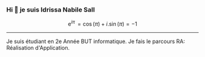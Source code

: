 ### Hi 👋 je suis Idrissa Nabile Sall
```math
\mathrm{e}^{i\pi}\, = \cos(\pi) + i.\sin(\pi) = -1
```
-----------------------------------------------------------------------------------------------------------------------
Je suis étudiant en 2e Année BUT informatique. Je fais le parcours RA: Réalisation d'Application.
